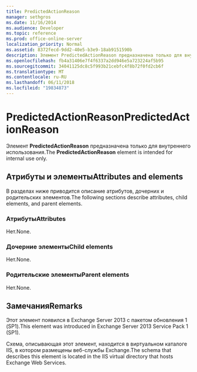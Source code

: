 ```yaml
---
title: PredictedActionReason
manager: sethgros
ms.date: 11/16/2014
ms.audience: Developer
ms.topic: reference
ms.prod: office-online-server
localization_priority: Normal
ms.assetid: 8372fecd-9dd2-40e5-b3e9-18ab9151590b
description: Элемент PredictedActionReason предназначена только для внутреннего использования.
ms.openlocfilehash: fb4a31406e7f4f6337a2dd946e5a723224af5b95
ms.sourcegitcommit: 34041125dc8c5f993b21cebfc4f8b72f0fd2cb6f
ms.translationtype: MT
ms.contentlocale: ru-RU
ms.lasthandoff: 06/11/2018
ms.locfileid: "19834873"
---
```

# <a name="predictedactionreason"></a><span data-ttu-id="c9f1b-103">PredictedActionReason</span><span class="sxs-lookup"><span data-stu-id="c9f1b-103">PredictedActionReason</span></span>

<span data-ttu-id="c9f1b-104">Элемент **PredictedActionReason** предназначена только для внутреннего использования.</span><span class="sxs-lookup"><span data-stu-id="c9f1b-104">The **PredictedActionReason** element is intended for internal use only.</span></span> 

## <a name="attributes-and-elements"></a><span data-ttu-id="c9f1b-105">Атрибуты и элементы</span><span class="sxs-lookup"><span data-stu-id="c9f1b-105">Attributes and elements</span></span>

<span data-ttu-id="c9f1b-106">В разделах ниже приводится описание атрибутов, дочерних и родительских элементов.</span><span class="sxs-lookup"><span data-stu-id="c9f1b-106">The following sections describe attributes, child elements, and parent elements.</span></span>
  
### <a name="attributes"></a><span data-ttu-id="c9f1b-107">Атрибуты</span><span class="sxs-lookup"><span data-stu-id="c9f1b-107">Attributes</span></span>

<span data-ttu-id="c9f1b-108">Нет.</span><span class="sxs-lookup"><span data-stu-id="c9f1b-108">None.</span></span>
  
### <a name="child-elements"></a><span data-ttu-id="c9f1b-109">Дочерние элементы</span><span class="sxs-lookup"><span data-stu-id="c9f1b-109">Child elements</span></span>

<span data-ttu-id="c9f1b-110">Нет.</span><span class="sxs-lookup"><span data-stu-id="c9f1b-110">None.</span></span>
  
### <a name="parent-elements"></a><span data-ttu-id="c9f1b-111">Родительские элементы</span><span class="sxs-lookup"><span data-stu-id="c9f1b-111">Parent elements</span></span>

<span data-ttu-id="c9f1b-112">Нет.</span><span class="sxs-lookup"><span data-stu-id="c9f1b-112">None.</span></span>
  
## <a name="remarks"></a><span data-ttu-id="c9f1b-113">Замечания</span><span class="sxs-lookup"><span data-stu-id="c9f1b-113">Remarks</span></span>

<span data-ttu-id="c9f1b-114">Этот элемент появился в Exchange Server 2013 с пакетом обновления 1 (SP1).</span><span class="sxs-lookup"><span data-stu-id="c9f1b-114">This element was introduced in Exchange Server 2013 Service Pack 1 (SP1).</span></span>
  
<span data-ttu-id="c9f1b-115">Схема, описывающая этот элемент, находится в виртуальном каталоге IIS, в котором размещены веб-службы Exchange.</span><span class="sxs-lookup"><span data-stu-id="c9f1b-115">The schema that describes this element is located in the IIS virtual directory that hosts Exchange Web Services.</span></span>
  

